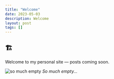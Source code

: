 ```yaml
---
title: "Welcome"
date: 2023-05-03
description: Welcome
layout: post
tags: []
---
```


<h2>&#x1F3D7;</h2>
<span>Welcome to my personal site &#8212; posts coming soon.</span>

![so much empty](https://i.kym-cdn.com/photos/images/newsfeed/001/043/243/419.gif)
*So much empty...*